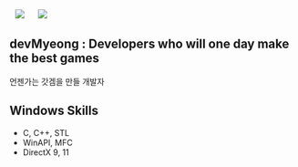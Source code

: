 <div>
    <img 
        src="https://hits.seeyoufarm.com/api/count/incr/badge.svg?url=https%3A%2F%2Fgithub.com%2FdevMyeong"
        style="height : auto; margin-left : 10px; margin-right : 10px;"/>
    <img 
        src="https://img.shields.io/github/followers/devMyeong?label=devMyeong%20Followers&style=social"
        style="height : auto; margin-left : 10px; margin-right : 10px;"/>
</div>

## devMyeong : Developers who will one day make the best games

언젠가는 갓겜을 만들 개발자

## Windows Skills

- C, C++, STL
- WinAPI, MFC
- DirectX 9, 11

<!--
**devMyeong/devMyeong** is a ✨ _special_ ✨ repository because its `README.md` (this file) appears on your GitHub profile.

Here are some ideas to get you started:

- 🔭 I’m currently working on ...
- 🌱 I’m currently learning ...
- 👯 I’m looking to collaborate on ...
- 🤔 I’m looking for help with ...
- 💬 Ask me about ...
- 📫 How to reach me: ...
- 😄 Pronouns: ...
- ⚡ Fun fact: ...
-->
